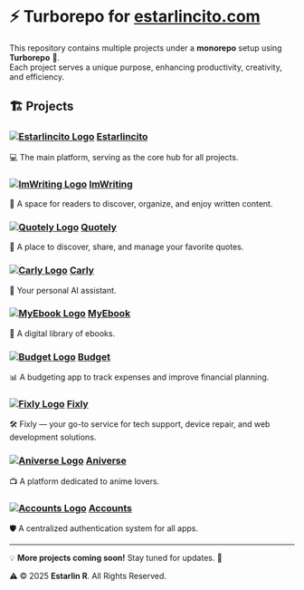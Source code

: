 # ⚡ Turborepo for [**estarlincito.com**](https://estarlincito.com)

This repository contains multiple projects under a **monorepo** setup using **Turborepo** 🚀.  
Each project serves a unique purpose, enhancing productivity, creativity, and efficiency.

## 🏗️ Projects

### [![Estarlincito Logo](./apps/estarlincito/public/assets/favicons/favicon-32x32.png)](/apps/estarlincito/README.md) [Estarlincito](/apps/estarlincito/README.md)

💻 The main platform, serving as the core hub for all projects.

### [![ImWriting Logo](./apps/imwriting/public/assets/favicons/favicon-32x32.png)](/apps/imwriting/README.md) [ImWriting](/apps/imwriting/README.md)

📝 A space for readers to discover, organize, and enjoy written content.

### [![Quotely Logo](./apps/quotely/public/assets/favicons/favicon-32x32.png)](/apps/quotely/README.md) [Quotely](/apps/quotely/README.md)

💬 A place to discover, share, and manage your favorite quotes.

### [![Carly Logo](./apps/carly/public/assets/favicons/favicon-32x32.png)](/apps/carly/README.md) [Carly](/apps/carly/README.md)

🤖 Your personal AI assistant.

### [![MyEbook Logo](./apps/myebook/public/assets/favicons/favicon-32x32.png)](/apps/myebook/README.md) [MyEbook](/apps/myebook/README.md)

📖 A digital library of ebooks.

### [![Budget Logo](./apps/budget/public/assets/favicons/favicon-32x32.png)](/apps/budget/README.md) [Budget](/apps/budget/README.md)

📊 A budgeting app to track expenses and improve financial planning.

### [![Fixly Logo](./apps/fixly/public/assets/favicons/favicon-32x32.png)](/apps/fixly/README.md) [Fixly](/apps/fixly/README.md)

🛠️ Fixly — your go-to service for tech support, device repair, and web development solutions.

### [![Aniverse Logo](./apps/aniverse/public/assets/favicons/favicon-32x32.png)](/apps/aniverse/README.md) [Aniverse](/apps/aniverse/README.md)

📺 A platform dedicated to anime lovers.

### [![Accounts Logo](./apps/accounts/public/assets/favicons/favicon-32x32.png)](/apps/accounts/README.md) [Accounts](/apps/accounts/README.md)

🛡️ A centralized authentication system for all apps.

---

💡 **More projects coming soon!** Stay tuned for updates. 🚀

⚠️ © 2025 **Estarlin R**. All Rights Reserved.
